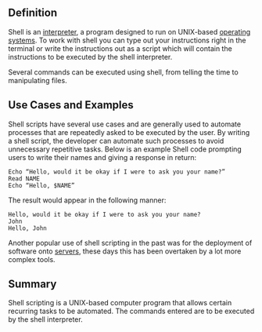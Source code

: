 ## Definition

Shell is an [interpreter](interpreter.md), a program designed to run on UNIX-based [operating systems](operating-system.md). To work with shell you can type out your instructions right in the terminal or write the instructions out as a script which will contain the instructions to be  executed by the shell interpreter.

Several commands can be executed using shell, from telling the time to manipulating files.

## Use Cases and Examples

Shell scripts have several use cases and are generally used to automate processes that are repeatedly asked to be executed by the user. By writing a shell script, the developer can automate such processes to avoid unnecessary repetitive tasks.
Below is an example Shell code prompting users to write their names and giving a response in return:
```
Echo “Hello, would it be okay if I were to ask you your name?”
Read NAME
Echo “Hello, $NAME”
```
The result would appear in the following manner:
```
Hello, would it be okay if I were to ask you your name?
John
Hello, John
```
Another popular use of shell scripting in the past was for the deployment of software onto [servers](server.md), these days this has been overtaken by a lot more complex tools.

## Summary

Shell scripting is a UNIX-based computer program that allows certain recurring tasks to be automated. The commands entered are to be executed by the shell interpreter.
